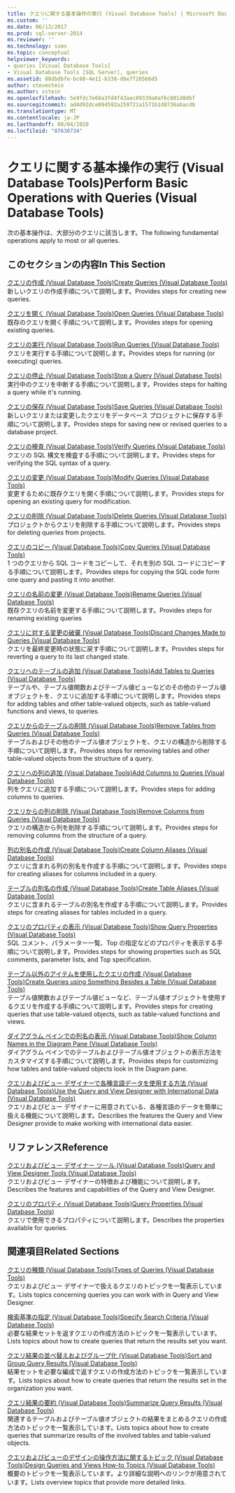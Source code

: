```yaml
---
title: クエリに関する基本操作の実行 (Visual Database Tools) | Microsoft Docs
ms.custom: ''
ms.date: 06/13/2017
ms.prod: sql-server-2014
ms.reviewer: ''
ms.technology: ssms
ms.topic: conceptual
helpviewer_keywords:
- queries [Visual Database Tools]
- Visual Database Tools [SQL Server], queries
ms.assetid: 88dbdbfe-bc60-4e11-b338-dbe7f26566d5
author: stevestein
ms.author: sstein
ms.openlocfilehash: 5e9fdc7e68a3fd4f43aec89339a0af6c801d8dbf
ms.sourcegitcommit: ad4d92dce894592a259721a1571b1d8736abacdb
ms.translationtype: MT
ms.contentlocale: ja-JP
ms.lasthandoff: 08/04/2020
ms.locfileid: "87630734"
---
```

# <a name="perform-basic-operations-with-queries-visual-database-tools"></a><span data-ttu-id="85bb3-102">クエリに関する基本操作の実行 (Visual Database Tools)</span><span class="sxs-lookup"><span data-stu-id="85bb3-102">Perform Basic Operations with Queries (Visual Database Tools)</span></span>
  <span data-ttu-id="85bb3-103">次の基本操作は、大部分のクエリに該当します。</span><span class="sxs-lookup"><span data-stu-id="85bb3-103">The following fundamental operations apply to most or all queries.</span></span>  
  
## <a name="in-this-section"></a><span data-ttu-id="85bb3-104">このセクションの内容</span><span class="sxs-lookup"><span data-stu-id="85bb3-104">In This Section</span></span>  
 [<span data-ttu-id="85bb3-105">クエリの作成 (Visual Database Tools)</span><span class="sxs-lookup"><span data-stu-id="85bb3-105">Create Queries &#40;Visual Database Tools&#41;</span></span>](visual-database-tools.md)  
 <span data-ttu-id="85bb3-106">新しいクエリの作成手順について説明します。</span><span class="sxs-lookup"><span data-stu-id="85bb3-106">Provides steps for creating new queries.</span></span>  
  
 [<span data-ttu-id="85bb3-107">クエリを開く (Visual Database Tools)</span><span class="sxs-lookup"><span data-stu-id="85bb3-107">Open Queries &#40;Visual Database Tools&#41;</span></span>](open-queries-visual-database-tools.md)  
 <span data-ttu-id="85bb3-108">既存のクエリを開く手順について説明します。</span><span class="sxs-lookup"><span data-stu-id="85bb3-108">Provides steps for opening existing queries.</span></span>  
  
 [<span data-ttu-id="85bb3-109">クエリの実行 (Visual Database Tools)</span><span class="sxs-lookup"><span data-stu-id="85bb3-109">Run Queries &#40;Visual Database Tools&#41;</span></span>](run-queries-visual-database-tools.md)  
 <span data-ttu-id="85bb3-110">クエリを実行する手順について説明します。</span><span class="sxs-lookup"><span data-stu-id="85bb3-110">Provides steps for running (or executing) queries.</span></span>  
  
 [<span data-ttu-id="85bb3-111">クエリの停止 (Visual Database Tools)</span><span class="sxs-lookup"><span data-stu-id="85bb3-111">Stop a Query &#40;Visual Database Tools&#41;</span></span>](stop-a-query-visual-database-tools.md)  
 <span data-ttu-id="85bb3-112">実行中のクエリを中断する手順について説明します。</span><span class="sxs-lookup"><span data-stu-id="85bb3-112">Provides steps for halting a query while it's running.</span></span>  
  
 [<span data-ttu-id="85bb3-113">クエリの保存 (Visual Database Tools)</span><span class="sxs-lookup"><span data-stu-id="85bb3-113">Save Queries &#40;Visual Database Tools&#41;</span></span>](save-queries-visual-database-tools.md)  
 <span data-ttu-id="85bb3-114">新しいクエリまたは変更したクエリをデータベース プロジェクトに保存する手順について説明します。</span><span class="sxs-lookup"><span data-stu-id="85bb3-114">Provides steps for saving new or revised queries to a database project.</span></span>  
  
 [<span data-ttu-id="85bb3-115">クエリの検査 (Visual Database Tools)</span><span class="sxs-lookup"><span data-stu-id="85bb3-115">Verify Queries &#40;Visual Database Tools&#41;</span></span>](verify-queries-visual-database-tools.md)  
 <span data-ttu-id="85bb3-116">クエリの SQL 構文を検査する手順について説明します。</span><span class="sxs-lookup"><span data-stu-id="85bb3-116">Provides steps for verifying the SQL syntax of a query.</span></span>  
  
 [<span data-ttu-id="85bb3-117">クエリの変更 (Visual Database Tools)</span><span class="sxs-lookup"><span data-stu-id="85bb3-117">Modify Queries &#40;Visual Database Tools&#41;</span></span>](modify-queries-visual-database-tools.md)  
 <span data-ttu-id="85bb3-118">変更するために既存クエリを開く手順について説明します。</span><span class="sxs-lookup"><span data-stu-id="85bb3-118">Provides steps for opening an existing query for modification.</span></span>  
  
 [<span data-ttu-id="85bb3-119">クエリの削除 (Visual Database Tools)</span><span class="sxs-lookup"><span data-stu-id="85bb3-119">Delete Queries &#40;Visual Database Tools&#41;</span></span>](delete-queries-visual-database-tools.md)  
 <span data-ttu-id="85bb3-120">プロジェクトからクエリを削除する手順について説明します。</span><span class="sxs-lookup"><span data-stu-id="85bb3-120">Provides steps for deleting queries from projects.</span></span>  
  
 [<span data-ttu-id="85bb3-121">クエリのコピー (Visual Database Tools)</span><span class="sxs-lookup"><span data-stu-id="85bb3-121">Copy Queries &#40;Visual Database Tools&#41;</span></span>](copy-queries-visual-database-tools.md)  
 <span data-ttu-id="85bb3-122">1 つのクエリから SQL コードをコピーして、それを別の SQL コードにコピーする手順について説明します。</span><span class="sxs-lookup"><span data-stu-id="85bb3-122">Provides steps for copying the SQL code form one query and pasting it into another.</span></span>  
  
 [<span data-ttu-id="85bb3-123">クエリの名前の変更 (Visual Database Tools)</span><span class="sxs-lookup"><span data-stu-id="85bb3-123">Rename Queries &#40;Visual Database Tools&#41;</span></span>](rename-queries-visual-database-tools.md)  
 <span data-ttu-id="85bb3-124">既存クエリの名前を変更する手順について説明します。</span><span class="sxs-lookup"><span data-stu-id="85bb3-124">Provides steps for renaming existing queries</span></span>  
  
 [<span data-ttu-id="85bb3-125">クエリに対する変更の破棄 (Visual Database Tools)</span><span class="sxs-lookup"><span data-stu-id="85bb3-125">Discard Changes Made to Queries &#40;Visual Database Tools&#41;</span></span>](discard-changes-made-to-queries-visual-database-tools.md)  
 <span data-ttu-id="85bb3-126">クエリを最終変更時の状態に戻す手順について説明します。</span><span class="sxs-lookup"><span data-stu-id="85bb3-126">Provides steps for reverting a query to its last changed state.</span></span>  
  
 [<span data-ttu-id="85bb3-127">クエリへのテーブルの追加 (Visual Database Tools)</span><span class="sxs-lookup"><span data-stu-id="85bb3-127">Add Tables to Queries &#40;Visual Database Tools&#41;</span></span>](add-tables-to-queries-visual-database-tools.md)  
 <span data-ttu-id="85bb3-128">テーブルや、テーブル値関数およびテーブル値ビューなどのその他のテーブル値オブジェクトを、クエリに追加する手順について説明します。</span><span class="sxs-lookup"><span data-stu-id="85bb3-128">Provides steps for adding tables and other table-valued objects, such as table-valued functions and views, to queries.</span></span>  
  
 [<span data-ttu-id="85bb3-129">クエリからのテーブルの削除 (Visual Database Tools)</span><span class="sxs-lookup"><span data-stu-id="85bb3-129">Remove Tables from Queries &#40;Visual Database Tools&#41;</span></span>](remove-tables-from-queries-visual-database-tools.md)  
 <span data-ttu-id="85bb3-130">テーブルおよびその他のテーブル値オブジェクトを、クエリの構造から削除する手順について説明します。</span><span class="sxs-lookup"><span data-stu-id="85bb3-130">Provides steps for removing tables and other table-valued objects from the structure of a query.</span></span>  
  
 [<span data-ttu-id="85bb3-131">クエリへの列の追加 (Visual Database Tools)</span><span class="sxs-lookup"><span data-stu-id="85bb3-131">Add Columns to Queries &#40;Visual Database Tools&#41;</span></span>](add-columns-to-queries-visual-database-tools.md)  
 <span data-ttu-id="85bb3-132">列をクエリに追加する手順について説明します。</span><span class="sxs-lookup"><span data-stu-id="85bb3-132">Provides steps for adding columns to queries.</span></span>  
  
 [<span data-ttu-id="85bb3-133">クエリからの列の削除 (Visual Database Tools)</span><span class="sxs-lookup"><span data-stu-id="85bb3-133">Remove Columns from Queries &#40;Visual Database Tools&#41;</span></span>](remove-columns-from-queries-visual-database-tools.md)  
 <span data-ttu-id="85bb3-134">クエリの構造から列を削除する手順について説明します。</span><span class="sxs-lookup"><span data-stu-id="85bb3-134">Provides steps for removing columns from the structure of a query.</span></span>  
  
 [<span data-ttu-id="85bb3-135">列の別名の作成 (Visual Database Tools)</span><span class="sxs-lookup"><span data-stu-id="85bb3-135">Create Column Aliases &#40;Visual Database Tools&#41;</span></span>](create-column-aliases-visual-database-tools.md)  
 <span data-ttu-id="85bb3-136">クエリに含まれる列の別名を作成する手順について説明します。</span><span class="sxs-lookup"><span data-stu-id="85bb3-136">Provides steps for creating aliases for columns included in a query.</span></span>  
  
 [<span data-ttu-id="85bb3-137">テーブルの別名の作成 (Visual Database Tools)</span><span class="sxs-lookup"><span data-stu-id="85bb3-137">Create Table Aliases &#40;Visual Database Tools&#41;</span></span>](create-table-aliases-visual-database-tools.md)  
 <span data-ttu-id="85bb3-138">クエリに含まれるテーブルの別名を作成する手順について説明します。</span><span class="sxs-lookup"><span data-stu-id="85bb3-138">Provides steps for creating aliases for tables included in a query.</span></span>  
  
 [<span data-ttu-id="85bb3-139">クエリのプロパティの表示 (Visual Database Tools)</span><span class="sxs-lookup"><span data-stu-id="85bb3-139">Show Query Properties &#40;Visual Database Tools&#41;</span></span>](query-properties-visual-database-tools.md)  
 <span data-ttu-id="85bb3-140">SQL コメント、パラメーター一覧、Top の指定などのプロパティを表示する手順について説明します。</span><span class="sxs-lookup"><span data-stu-id="85bb3-140">Provides steps for showing properties such as SQL comments, parameter lists, and Top specification.</span></span>  
  
 [<span data-ttu-id="85bb3-141">テーブル以外のアイテムを使用したクエリの作成 (Visual Database Tools)</span><span class="sxs-lookup"><span data-stu-id="85bb3-141">Create Queries using Something Besides a Table &#40;Visual Database Tools&#41;</span></span>](create-queries-using-something-besides-a-table-visual-database-tools.md)  
 <span data-ttu-id="85bb3-142">テーブル値関数およびテーブル値ビューなど、テーブル値オブジェクトを使用するクエリを作成する手順について説明します。</span><span class="sxs-lookup"><span data-stu-id="85bb3-142">Provides steps for creating queries that use table-valued objects, such as table-valued functions and views.</span></span>  
  
 [<span data-ttu-id="85bb3-143">ダイアグラム ペインでの列名の表示 (Visual Database Tools)</span><span class="sxs-lookup"><span data-stu-id="85bb3-143">Show Column Names in the Diagram Pane &#40;Visual Database Tools&#41;</span></span>](diagram-pane-visual-database-tools.md)  
 <span data-ttu-id="85bb3-144">ダイアグラム ペインでのテーブルおよびテーブル値オブジェクトの表示方法をカスタマイズする手順について説明します。</span><span class="sxs-lookup"><span data-stu-id="85bb3-144">Provides steps for customizing how tables and table-valued objects look in the Diagram pane.</span></span>  
  
 [<span data-ttu-id="85bb3-145">クエリおよびビュー デザイナーで各種言語データを使用する方法 (Visual Database Tools)</span><span class="sxs-lookup"><span data-stu-id="85bb3-145">Use the Query and View Designer with International Data &#40;Visual Database Tools&#41;</span></span>](use-the-query-and-view-designer-with-international-data-visual-database-tools.md)  
 <span data-ttu-id="85bb3-146">クエリおよびビュー デザイナーに用意されている、各種言語のデータを簡単に扱える機能について説明します。</span><span class="sxs-lookup"><span data-stu-id="85bb3-146">Describes the features the Query and View Designer provide to make working with international data easier.</span></span>  
  
## <a name="reference"></a><span data-ttu-id="85bb3-147">リファレンス</span><span class="sxs-lookup"><span data-stu-id="85bb3-147">Reference</span></span>  
 [<span data-ttu-id="85bb3-148">クエリおよびビュー デザイナー ツール (Visual Database Tools)</span><span class="sxs-lookup"><span data-stu-id="85bb3-148">Query and View Designer Tools &#40;Visual Database Tools&#41;</span></span>](query-and-view-designer-tools-visual-database-tools.md)  
 <span data-ttu-id="85bb3-149">クエリおよびビュー デザイナーの特徴および機能について説明します。</span><span class="sxs-lookup"><span data-stu-id="85bb3-149">Describes the features and capabilities of the Query and View Designer.</span></span>  
  
 [<span data-ttu-id="85bb3-150">クエリのプロパティ (Visual Database Tools)</span><span class="sxs-lookup"><span data-stu-id="85bb3-150">Query Properties &#40;Visual Database Tools&#41;</span></span>](query-properties-visual-database-tools.md)  
 <span data-ttu-id="85bb3-151">クエリで使用できるプロパティについて説明します。</span><span class="sxs-lookup"><span data-stu-id="85bb3-151">Describes the properties available for queries.</span></span>  
  
## <a name="related-sections"></a><span data-ttu-id="85bb3-152">関連項目</span><span class="sxs-lookup"><span data-stu-id="85bb3-152">Related Sections</span></span>  
 [<span data-ttu-id="85bb3-153">クエリの種類 (Visual Database Tools)</span><span class="sxs-lookup"><span data-stu-id="85bb3-153">Types of Queries &#40;Visual Database Tools&#41;</span></span>](types-of-queries-visual-database-tools.md)  
 <span data-ttu-id="85bb3-154">クエリおよびビュー デザイナーで扱えるクエリのトピックを一覧表示しています。</span><span class="sxs-lookup"><span data-stu-id="85bb3-154">Lists topics concerning queries you can work with in Query and View Designer.</span></span>  
  
 [<span data-ttu-id="85bb3-155">検索基準の指定 (Visual Database Tools)</span><span class="sxs-lookup"><span data-stu-id="85bb3-155">Specify Search Criteria &#40;Visual Database Tools&#41;</span></span>](specify-search-criteria-visual-database-tools.md)  
 <span data-ttu-id="85bb3-156">必要な結果セットを返すクエリの作成方法のトピックを一覧表示しています。</span><span class="sxs-lookup"><span data-stu-id="85bb3-156">Lists topics about how to create queries that return the results set you want.</span></span>  
  
 [<span data-ttu-id="85bb3-157">クエリ結果の並べ替えおよびグループ化 (Visual Database Tools)</span><span class="sxs-lookup"><span data-stu-id="85bb3-157">Sort and Group Query Results &#40;Visual Database Tools&#41;</span></span>](sort-and-group-query-results-visual-database-tools.md)  
 <span data-ttu-id="85bb3-158">結果セットを必要な編成で返すクエリの作成方法のトピックを一覧表示しています。</span><span class="sxs-lookup"><span data-stu-id="85bb3-158">Lists topics about how to create queries that return the results set in the organization you want.</span></span>  
  
 [<span data-ttu-id="85bb3-159">クエリ結果の要約 (Visual Database Tools)</span><span class="sxs-lookup"><span data-stu-id="85bb3-159">Summarize Query Results &#40;Visual Database Tools&#41;</span></span>](summarize-query-results-visual-database-tools.md)  
 <span data-ttu-id="85bb3-160">関連するテーブルおよびテーブル値オブジェクトの結果をまとめるクエリの作成方法のトピックを一覧表示しています。</span><span class="sxs-lookup"><span data-stu-id="85bb3-160">Lists topics about how to create queries that summarize results of the involved tables and table-valued objects.</span></span>  
  
 [<span data-ttu-id="85bb3-161">クエリおよびビューのデザインの操作方法に関するトピック (Visual Database Tools)</span><span class="sxs-lookup"><span data-stu-id="85bb3-161">Design Queries and Views How-to Topics &#40;Visual Database Tools&#41;</span></span>](design-queries-and-views-how-to-topics-visual-database-tools.md)  
 <span data-ttu-id="85bb3-162">概要のトピックを一覧表示しています。より詳細な説明へのリンクが用意されています。</span><span class="sxs-lookup"><span data-stu-id="85bb3-162">Lists overview topics that provide more detailed links.</span></span>  
  
  
